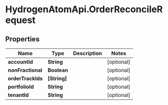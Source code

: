 # HydrogenAtomApi.OrderReconcileRequest

## Properties
Name | Type | Description | Notes
------------ | ------------- | ------------- | -------------
**accountId** | **String** |  | [optional] 
**nonFractional** | **Boolean** |  | [optional] 
**orderTrackIds** | **[String]** |  | [optional] 
**portfolioId** | **String** |  | [optional] 
**tenantId** | **String** |  | [optional] 


